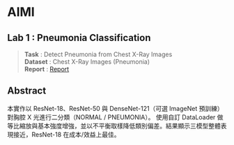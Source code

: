 # AIMI

## Lab 1 : Pneumonia Classification
> **Task** : Detect Pneumonia from Chest X-Ray Images  
> **Dataset** : Chest X-Ray Images (Pneumonia)  
> **Report** : [Report](https://github.com/Ianuyu/AIMI/blob/main/Lab1/LAB1_314553020_%E8%A8%B1%E8%89%AF%E4%BA%A6.pdf)
## Abstract
本實作以 ResNet-18、ResNet-50 與 DenseNet-121（可選 ImageNet 預訓練）對胸腔 X 光進行二分類（NORMAL / PNEUMONIA）。
使用自訂 DataLoader 做等比縮放與基本強度增強，並以不平衡取樣降低類別偏差。結果顯示三模型整體表現接近，ResNet-18 在成本/效益上最佳。

